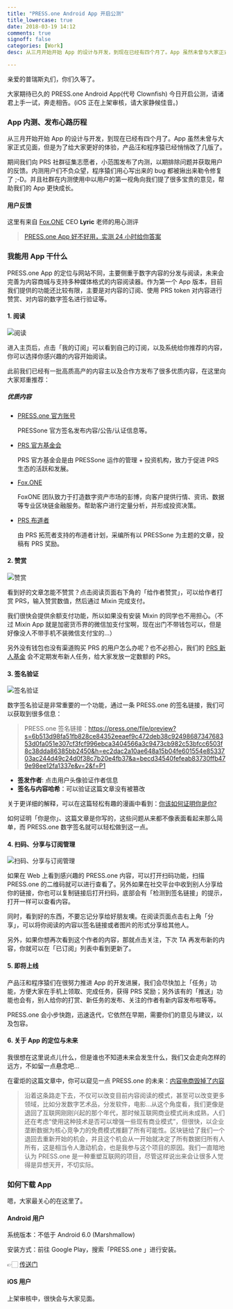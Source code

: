```yaml
---
title: "PRESS.one Android App 开启公测"
title_lowercase: true
date: 2018-03-19 14:12
comments: true
signoff: false
categories: [Work]
desc: 从三月开始开始 App 的设计与开发，到现在已经有四个月了。App 虽然未曾与大家正式见面，但是为了给大家更好的体验，产品汪和程序猿已经悄悄改了几版了。期间我们向 PRS 社群征集志愿者，小范围发布了内测，以期排除问题并获取用户的反馈。内测用户们不负众望，程序猿们用心写出来的 bug 都被揪出来勒令修复了 ;-D。并且社群在内测使用中以用户的第一视角向我们提了很多宝贵的意见，帮助我们的 App 更快成长。

---
```


亲爱的普瑞斯丸们，你们久等了。

大家期待已久的 PRESS.one Android App(代号 Clownfish) 今日开启公测，请诸君上手一试，奔走相告。(iOS 正在上架审核，请大家静候佳音。)

### App 内测、发布心路历程

从三月开始开始 App 的设计与开发，到现在已经有四个月了。App 虽然未曾与大家正式见面，但是为了给大家更好的体验，产品汪和程序猿已经悄悄改了几版了。

期间我们向 PRS 社群征集志愿者，小范围发布了内测，以期排除问题并获取用户的反馈。内测用户们不负众望，程序猿们用心写出来的 bug 都被揪出来勒令修复了 ;-D。并且社群在内测使用中以用户的第一视角向我们提了很多宝贵的意见，帮助我们的 App 更快成长。

#### 用户反馈

这里有来自 [Fox.ONE](https://fox.one/) CEO **Lyric** 老师的用心测评

>  [PRESS.one App 好不好用，实测 24 小时给你答案](https://press.one/file/preview?s=6b4a2e7348e0e63828ebbd8dbca43abcff8743efc588253abecc73afa8444c1a4cdbaaa85691cadd6bc1ba35ca30259138c5abc02de770af500a5e6a015a87990&h=26802e939dca64b0873a50421e238db5684643f2e2a2b121a4380df114d0c5e0&a=37bb01456229cf59e14aa19c6755a8ba2947be9b&v=2&f=P1) 

### 我能用 App 干什么

PRESS.one App 的定位与网站不同，主要侧重于数字内容的分发与阅读，未来会完善为内容商城与支持多种媒体格式的内容阅读器。作为第一个 App 版本，目前我们提供的功能还比较有限，主要是对内容的订阅、使用 PRS token 对内容进行赞赏、对内容的数字签名进行验证等。

#### 1. 阅读

![阅读][1]

进入主页后，点击「我的订阅」可以看到自己的订阅，以及系统给你推荐的内容，你可以选择你感兴趣的内容开始阅读。

此前我们已经有一批高质高产的内容主以及合作方发布了很多优质内容，在这里向大家郑重推荐：

##### 优质内容

- [PRESS.one 官方账号](https://press.one/main/p/aabb03c16430c679b9c19964e05afaa11793221f)

  PRESSone 官方签名发布内容/公告/认证信息等。

- [PRS 官方基金会](https://press.one/main/p/f21c398adcbd672a215bd12756c520c1372c408b)

  PRS 官方基金会是由 PRESSone 运作的管理 + 投资机构，致力于促进 PRS 生态的活跃和发展。

- [Fox.ONE](https://press.one/main/p/ab13c41cea3e9bfb7ce690f973187549884f35d0)

  FoxONE 团队致力于打造数字资产市场的彭博，向客户提供行情、资讯、数据等专业区块链金融服务。帮助客户进行定量分析，并形成投资决策。 

- [PRS 布道者](https://press.one/main/p/f696ffeb49cce1907bebb61e741a61758948d939)

  由 PRS 拓荒者支持的布道者计划，采编所有以 PRESSone 为主题的文章，投稿有 PRS 奖励。

#### 2. 赞赏

![赞赏][2]

看到好的文章怎能不赞赏？点击阅读页面右下角的「给作者赞赏」，可以给作者打赏 PRS，输入赞赏数值，然后通过 Mixin 完成支付。

我们很快会提供余额支付功能，所以如果没有安装 Mixin 的同学也不用担心。（不过 Mixin App 就是加密货币界的微信加支付宝啊，现在出门不带钱包可以，但是好像没人不带手机不装微信支付宝的...）

另外没有钱包也没有渠道购买 PRS 的用户怎么办呢？也不必担心，我们的 [PRS 新人基金](https://press.one/main/p/e2aa7096913db2c92699fd2f53a2155d11b29851) 会不定期发布新人任务，给大家发放一定数额的 PRS。

#### 3. 签名验证

![签名验证][3]

数字签名验证是非常重要的一个功能，通过一条 PRESS.one 的签名链接，我们可以获取到很多信息：

> PRESS.one 签名链接：https://press.one/file/preview?s=6b513d98fa51fb828ce84352eeaef9c472deb38c9249868734768353d0fa051e307cf3fcf996ebca3404566a3c9473cb982c53bfcc6503f8c38dda86385bb2450&h=ec2dac2a10ae648a15b04fe601554e8533703ac244d49c24d0f38c7b20e4fb37&a=becd34540fefeab83730ffb479e98ee12fa1337e&v=2&f=P1

- **签发作者**: 点击用户头像验证作者信息
- **签名与内容哈希**：可以验证这篇文章没有被篡改

关于更详细的解释，可以在这篇轻松有趣的漫画中看到：[你该如何证明你是你?](https://mp.weixin.qq.com/s/f9I7d2mGKyWLstp-WOYPEA)

如何证明「你是你」、这篇文章是你写的，这些问题从来都不像表面看起来那么简单，而 PRESS.one 数字签名就可以轻松做到这一点。

#### 4. 扫码、分享与订阅管理

![扫码、分享与订阅管理][4]

如果在 Web 上看到感兴趣的 PRESS.one 内容，可以打开扫码功能，扫描 PRESS.one 的二维码就可以进行查看了。另外如果在社交平台中收到别人分享给你的链接，你也可以复制链接后打开扫码，底部会有「检测到签名链接」的提示，打开一样可以查看内容。

同时，看到好的东西，不要忘记分享给好朋友噢。在阅读页面点击右上角「分享」，可以将你阅读的内容以签名链接或者图片的形式分享给其他人。

另外，如果你想再次看到这个作者的内容，那就点击关注，下次 TA 再发布新的内容，你就可以在「已订阅」列表中看到更新了。

#### 5. 即将上线

产品汪和程序猿们在很努力推进 App 的开发进展，我们会尽快加上「任务」功能，方便大家在手机上领取、完成任务，获得 PRS 奖励；另外该有的「推送」功能也会有，别人给你的打赏、新任务的发布、关注的作者有新内容发布啦等等。

PRESS.one 会小步快跑，迅速迭代，它依然在早期，需要你们的意见与建议，以及包容。

####  6. 关于 App 的定位与未来

我很想在这里说点儿什么，但是谁也不知道未来会发生什么，我们又会走向怎样的远方，不如留一点悬念吧...

在霍炬的这篇文章中，你可以窥见一点 PRESS.one 的未来：[内容电商毁掉了内容](https://press.one/file/preview?s=6b513d98fa51fb828ce84352eeaef9c472deb38c9249868734768353d0fa051e307cf3fcf996ebca3404566a3c9473cb982c53bfcc6503f8c38dda86385bb2450&h=ec2dac2a10ae648a15b04fe601554e8533703ac244d49c24d0f38c7b20e4fb37&a=becd34540fefeab83730ffb479e98ee12fa1337e&v=2&f=P1)

> 沿着这条路走下去，不仅可以改变目前内容阅读的模式，甚至可以改变更多领域，比如分发数字艺术品，分发软件，电影…从这个角度看，我们更像是退回了互联网刚刚兴起的那个年代，那时候互联网商业模式尚未成熟，人们还在考虑“使用这种技术是否可以增强一些现有商业模式”，但很快，以企业垄断数据为核心竞争力的免费模式推翻了所有可能性。区块链给了我们一个退回去重新开始的机会，并且这个机会从一开始就决定了所有数据归所有人所有，这是相当令人激动机会，也是我参与这个项目的原因。我们一直暗地认为 PRESS.one 是一种重塑互联网的项目，尽管这样说出来会让很多人觉得是异想天开，不切实际。

### 如何下载 App

嗯，大家最关心的在这里了。

#### Android 用户

系统版本：不低于 Android 6.0 (Marshmallow)

安装方式：前往 Google Play，搜索「PRESS.one 」进行安装。

👉🏻 [传送门](https://play.google.com/store/apps/details?id=one.press.android)

#### iOS 用户

上架审核中，很快会与大家见面。

[1]: /images/blog/prs/1.png
[2]: /images/blog/prs/2.png
[3]: /images/blog/prs/3.png
[4]: /images/blog/prs/4.png